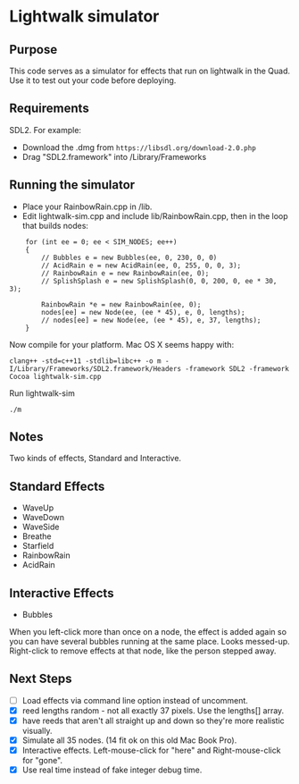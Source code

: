 # Lightwalk simulator

## Purpose

This code serves as a simulator for effects that run on lightwalk in the Quad.  Use it to test out your code before deploying.

## Requirements

SDL2. For example:
- Download the .dmg from  ```https://libsdl.org/download-2.0.php```
- Drag "SDL2.framework" into /Library/Frameworks

## Running the simulator

- Place your RainbowRain.cpp in /lib. 
- Edit lightwalk-sim.cpp and include lib/RainbowRain.cpp, then in the loop that builds nodes:

```
    for (int ee = 0; ee < SIM_NODES; ee++)
    {
        // Bubbles e = new Bubbles(ee, 0, 230, 0, 0)
        // AcidRain e = new AcidRain(ee, 0, 255, 0, 0, 3);
        // RainbowRain e = new RainbowRain(ee, 0);
        // SplishSplash e = new SplishSplash(0, 0, 200, 0, ee * 30, 3);

        RainbowRain *e = new RainbowRain(ee, 0);
        nodes[ee] = new Node(ee, (ee * 45), e, 0, lengths);
        // nodes[ee] = new Node(ee, (ee * 45), e, 37, lengths);
    }
```

Now compile for your platform.
Mac OS X seems happy with:
```
clang++ -std=c++11 -stdlib=libc++ -o m -I/Library/Frameworks/SDL2.framework/Headers -framework SDL2 -framework Cocoa lightwalk-sim.cpp
```


Run lightwalk-sim
```
./m
```

## Notes

Two kinds of effects, Standard and Interactive.

## Standard Effects

- WaveUp
- WaveDown
- WaveSide
- Breathe
- Starfield
- RainbowRain
- AcidRain

## Interactive Effects

- Bubbles

When you left-click more than once on a node, the effect is added again so you can have several bubbles
running at the same place.  Looks messed-up.  
Right-click to remove effects at that node, like the person stepped away.

## Next Steps

- [ ] Load effects via command line option instead of uncomment.
- [x] reed lengths random - not all exactly 37 pixels. Use the lengths[] array.
- [x] have reeds that aren't all straight up and down so they're more realistic visually.
- [x] Simulate all 35 nodes. (14 fit ok on this old Mac Book Pro).
- [x] Interactive effects.  Left-mouse-click for "here" and Right-mouse-click for "gone".
- [x] Use real time instead of fake integer debug time.

